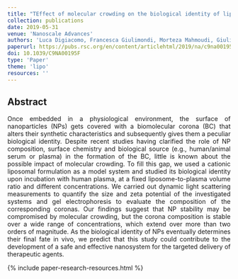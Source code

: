 ```yaml
---
title: "TEffect of molecular crowding on the biological identity of liposomes: an overlooked factor at the bio-nano interface"
collection: publications
date: 2019-05-31
venue: 'Nanoscale Advances'
authors: 'Luca Digiacomo, Francesca Giulimondi, Morteza Mahmoudi, Giulio Caracciolo'
paperurl: https://pubs.rsc.org/en/content/articlehtml/2019/na/c9na00195f
doi: 10.1039/C9NA00195F 
type: 'Paper'
theme: 'lipo'
resources: ''
---
```


<h2> Abstract </h2>
<p align= "justify">
Once embedded in a physiological environment, the surface of nanoparticles (NPs) gets covered with a biomolecular corona (BC) that alters their synthetic characteristics and subsequently gives them a peculiar biological identity. Despite recent studies having clarified the role of NP composition, surface chemistry and biological source (e.g., human/animal serum or plasma) in the formation of the BC, little is known about the possible impact of molecular crowding. To fill this gap, we used a cationic liposomal formulation as a model system and studied its biological identity upon incubation with human plasma, at a fixed liposome-to-plasma volume ratio and different concentrations. We carried out dynamic light scattering measurements to quantify the size and zeta potential of the investigated systems and gel electrophoresis to evaluate the composition of the corresponding coronas. Our findings suggest that NP stability may be compromised by molecular crowding, but the corona composition is stable over a wide range of concentrations, which extend over more than two orders of magnitude. As the biological identity of NPs eventually determines their final fate in vivo, we predict that this study could contribute to the development of a safe and effective nanosystem for the targeted delivery of therapeutic agents.

{% include paper-research-resources.html %}
